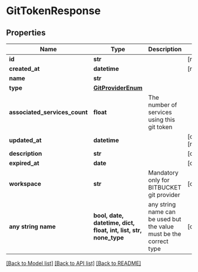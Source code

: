 # GitTokenResponse


## Properties
Name | Type | Description | Notes
------------ | ------------- | ------------- | -------------
**id** | **str** |  | [readonly] 
**created_at** | **datetime** |  | [readonly] 
**name** | **str** |  | 
**type** | [**GitProviderEnum**](GitProviderEnum.md) |  | 
**associated_services_count** | **float** | The number of services using this git token | 
**updated_at** | **datetime** |  | [optional] [readonly] 
**description** | **str** |  | [optional] 
**expired_at** | **date** |  | [optional] 
**workspace** | **str** | Mandatory only for BITBUCKET git provider | [optional] 
**any string name** | **bool, date, datetime, dict, float, int, list, str, none_type** | any string name can be used but the value must be the correct type | [optional]

[[Back to Model list]](../README.md#documentation-for-models) [[Back to API list]](../README.md#documentation-for-api-endpoints) [[Back to README]](../README.md)


